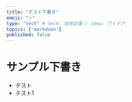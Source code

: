 ```yaml
---
title: "テスト下書き"
emoji: "✨"
type: "tech" # tech: 技術記事 / idea: アイデア
topics: ['markdown']
published: false
---
```


# サンプル下書き
- テスト
- テスト1
